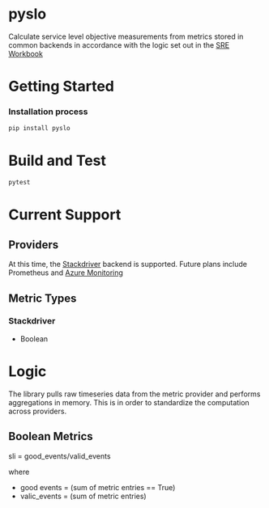 # pyslo 
Calculate service level objective measurements from metrics stored in common backends in accordance with the logic set out in the [SRE Workbook](https://landing.google.com/sre/workbook/toc/)

# Getting Started

### Installation process
```sh
pip install pyslo
```

# Build and Test
```sh
pytest
```
# Current Support
## Providers
At this time, the [Stackdriver](https://cloud.google.com/monitoring/api/metrics_gcp) backend is supported. Future plans include Prometheus and [Azure Monitoring](https://docs.microsoft.com/en-us/azure/azure-monitor/platform/rest-api-walkthrough)

## Metric Types
### Stackdriver
*  Boolean

# Logic

The library pulls raw timeseries data from the metric provider and performs aggregations in memory. This is in order to standardize the computation across providers.
## Boolean Metrics

sli = good_events/valid_events

where 
*  good events = (sum of metric entries == True)
*  valic_events = (sum of metric entries)

